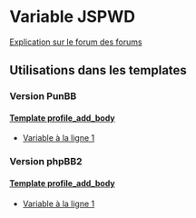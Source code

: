 # Variable JSPWD
[Explication sur le forum des forums](http://forum.forumactif.com/t294113-listing-des-variables#JSPWD)

## Utilisations dans les templates

### Version PunBB

#### [Template profile_add_body](punbb/profile_add_body.md)
* [Variable à la ligne 1](../punbb/profile_add_body.tpl#L1)

### Version phpBB2

#### [Template profile_add_body](subsilver/profile_add_body.md)
* [Variable à la ligne 1](../subsilver/profile_add_body.tpl#L1)